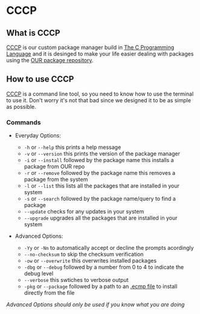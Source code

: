 # CCCP

## What is CCCP

[CCCP](https://github.com/Soviet-Linux/CCCP) is our custom package manager build in [The C Programming Language](https://en.wikipedia.org/wiki/C_(programming_language)) 
and it is desinged to make your life easier dealing with packages using the [OUR package repository](https://github.com/Soviet-Linux/OUR).

## How to use CCCP

[CCCP](https://github.com/Soviet-Linux/CCCP) is a command line tool, so you need to know how to use the terminal to use it. Don't worry it's not that bad since we designed 
it to be as simple as possible.

### Commands

- Everyday Options:
    - `-h` or `--help` this prints a help message
    - `-v` or `--version` this prints the version of the package manager
    - `-i` or `--install` followed by the package name this installs a package from OUR repo
    - `-r` or `--remove` followed by the package name this removes a package from the system
    - `-l` or `--list` this lists all the packages that are installed in your system
    - `-s` or `--search` followed by the package name/query to find a package
    - `--update` checks for any updates in your system
    - `--upgrade` upgrades all the packages that are installed in your system

- Advanced Options:
    -  `-Yy` or `-Nn` to automatically accept or decline the prompts acordingly
    -  `--no-checksum` to skip the checksum verification
    -  `-ow` or `--overwrite` this overwrites installed packages
    -  `-dbg` or `--debug` followed by a number from 0 to 4 to indicate the debug level
    -  `--verbose` this swtiches to verbose output
    -  `-pkg` or `--package` followed by a path to an [.ecmp file](../Developer%20Documentation/ecmp.md) to install directly from the file

*Advanced Options should only be used if you know what you are doing*
